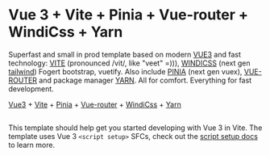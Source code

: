 # Vue 3 + Vite + Pinia + Vue-router + WindiCss + Yarn

Superfast and small in prod template based on modern [VUE3](https://vuejs.org/) and fast technology: [VITE](https://vitejs.dev/guide/) (pronounced /vit/, like "veet" =))), [WINDICSS](https://windicss.org/guide/) (next gen [tailwind](https://tailwindcss.com/docs/installation)) Fogert bootstrap, vuetify. Also include [PINIA](https://pinia.vuejs.org/introduction.html) (next gen vuex), [VUE-ROUTER](https://router.vuejs.org/guide/) and package manager [YARN](https://classic.yarnpkg.com/en/docs/getting-started). All for comfort. Everything for fast development. 

[Vue3](https://vuejs.org/) +
[Vite](https://vitejs.dev/guide/) +
[Pinia](https://pinia.vuejs.org/introduction.html) +
[Vue-router](https://router.vuejs.org/guide/) +
[WindiCss](https://windicss.org/guide/) +
[Yarn](https://classic.yarnpkg.com/en/docs/getting-started)

##
This template should help get you started developing with Vue 3 in Vite. The template uses Vue 3 `<script setup>` SFCs, check out the [script setup docs](https://v3.vuejs.org/api/sfc-script-setup.html#sfc-script-setup) to learn more.

